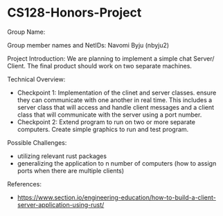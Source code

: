 # CS128-Honors-Project
Group Name: 

Group member names and NetIDs: Navomi Byju (nbyju2)

Project Introduction: We are planning to implement a simple chat Server/ Client. The final product should work on two separate machines.

Technical Overview:
- Checkpoint 1: Implementation of the clinet and server classes. ensure they can communicate with one another in real time. This includes a server class that will access and handle client messages and a client class that will communicate with the server using a port number.
- Checkpoint 2: Extend program to run on two or more separate computers. Create simple graphics to run and test program.

Possible Challenges: 
- utilizing relevant rust packages
- generalizing the application to n number of computers (how to assign ports when there are multiple clients)

References: 
- https://www.section.io/engineering-education/how-to-build-a-client-server-application-using-rust/
